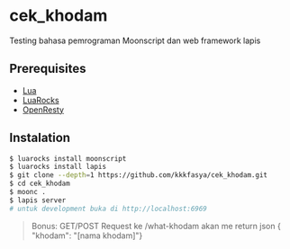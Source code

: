 # cek_khodam
Testing bahasa pemrograman Moonscript dan web framework lapis

## Prerequisites
- [Lua](https://www.lua.org/download.html)
- [LuaRocks](https://github.com/luarocks/luarocks/wiki/Download)
- [OpenResty](https://openresty.org/en/download.html)

## Instalation
```sh
$ luarocks install moonscript   
$ luarocks install lapis
$ git clone --depth=1 https://github.com/kkkfasya/cek_khodam.git
$ cd cek_khodam
$ moonc .
$ lapis server
# untuk development buka di http://localhost:6969
```

> Bonus: GET/POST Request ke /what-khodam akan me return json { "khodam": "[nama khodam]"}
